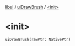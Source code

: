 [libui](../README.md) / [uiDrawBrush](README.md) / [&lt;init&gt;](-init-.md)

# &lt;init&gt;

`uiDrawBrush(rawPtr: NativePtr)`